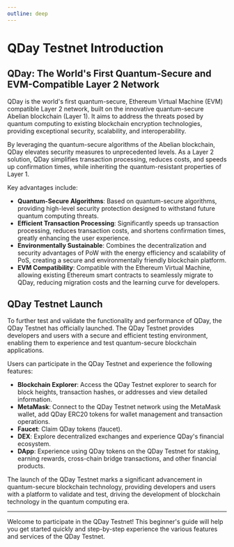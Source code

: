 ```yaml
---
outline: deep
---
```


# QDay Testnet Introduction

## QDay: The World's First Quantum-Secure and EVM-Compatible Layer 2 Network

QDay is the world's first quantum-secure, Ethereum Virtual Machine (EVM) compatible Layer 2 network, built on the innovative quantum-secure Abelian blockchain (Layer 1). It aims to address the threats posed by quantum computing to existing blockchain encryption technologies, providing exceptional security, scalability, and interoperability.

By leveraging the quantum-secure algorithms of the Abelian blockchain, QDay elevates security measures to unprecedented levels. As a Layer 2 solution, QDay simplifies transaction processing, reduces costs, and speeds up confirmation times, while inheriting the quantum-resistant properties of Layer 1.

Key advantages include:

- **Quantum-Secure Algorithms**: Based on quantum-secure algorithms, providing high-level security protection designed to withstand future quantum computing threats.
- **Efficient Transaction Processing**: Significantly speeds up transaction processing, reduces transaction costs, and shortens confirmation times, greatly enhancing the user experience.
- **Environmentally Sustainable**: Combines the decentralization and security advantages of PoW with the energy efficiency and scalability of PoS, creating a secure and environmentally friendly blockchain platform.
- **EVM Compatibility**: Compatible with the Ethereum Virtual Machine, allowing existing Ethereum smart contracts to seamlessly migrate to QDay, reducing migration costs and the learning curve for developers.

## QDay Testnet Launch

To further test and validate the functionality and performance of QDay, the QDay Testnet has officially launched. The QDay Testnet provides developers and users with a secure and efficient testing environment, enabling them to experience and test quantum-secure blockchain applications.

Users can participate in the QDay Testnet and experience the following features:

- **Blockchain Explorer**: Access the QDay Testnet explorer to search for block heights, transaction hashes, or addresses and view detailed information.
- **MetaMask**: Connect to the QDay Testnet network using the MetaMask wallet, add QDay ERC20 tokens for wallet management and transaction operations.
- **Faucet**: Claim QDay tokens (faucet).
- **DEX**: Explore decentralized exchanges and experience QDay's financial ecosystem.
- **DApp**: Experience using QDay tokens on the QDay Testnet for staking, earning rewards, cross-chain bridge transactions, and other financial products.

The launch of the QDay Testnet marks a significant advancement in quantum-secure blockchain technology, providing developers and users with a platform to validate and test, driving the development of blockchain technology in the quantum computing era.

---

Welcome to participate in the QDay Testnet! This beginner's guide will help you get started quickly and step-by-step experience the various features and services of the QDay Testnet.
